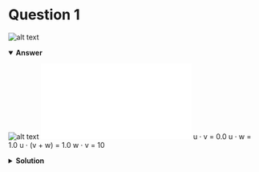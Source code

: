 # Question 1
![alt text](q1.png)

<details open>
<summary><b>Answer</b></summary>

![alt text](a1.svg)
![alt text](a1.py)
u ⋅ v = 0.0
u ⋅ w = 1.0
u ⋅ (v + w) = 1.0
w ⋅ v = 10
</details>

<details>
<summary><b>Solution</b></summary>

![alt text](s1.png)</details>